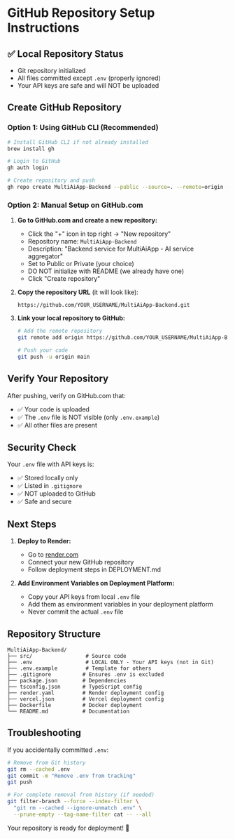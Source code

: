 # GitHub Repository Setup Instructions

## ✅ Local Repository Status
- Git repository initialized
- All files committed except `.env` (properly ignored)
- Your API keys are safe and will NOT be uploaded

## Create GitHub Repository

### Option 1: Using GitHub CLI (Recommended)
```bash
# Install GitHub CLI if not already installed
brew install gh

# Login to GitHub
gh auth login

# Create repository and push
gh repo create MultiAiApp-Backend --public --source=. --remote=origin --push
```

### Option 2: Manual Setup on GitHub.com

1. **Go to GitHub.com and create a new repository:**
   - Click the "+" icon in top right → "New repository"
   - Repository name: `MultiAiApp-Backend`
   - Description: "Backend service for MultiAiApp - AI service aggregator"
   - Set to Public or Private (your choice)
   - DO NOT initialize with README (we already have one)
   - Click "Create repository"

2. **Copy the repository URL** (it will look like):
   ```
   https://github.com/YOUR_USERNAME/MultiAiApp-Backend.git
   ```

3. **Link your local repository to GitHub:**
   ```bash
   # Add the remote repository
   git remote add origin https://github.com/YOUR_USERNAME/MultiAiApp-Backend.git
   
   # Push your code
   git push -u origin main
   ```

## Verify Your Repository

After pushing, verify on GitHub.com that:
- ✅ Your code is uploaded
- ✅ The `.env` file is NOT visible (only `.env.example`)
- ✅ All other files are present

## Security Check
Your `.env` file with API keys is:
- ✅ Stored locally only
- ✅ Listed in `.gitignore`
- ✅ NOT uploaded to GitHub
- ✅ Safe and secure

## Next Steps

1. **Deploy to Render:**
   - Go to [render.com](https://render.com)
   - Connect your new GitHub repository
   - Follow deployment steps in DEPLOYMENT.md

2. **Add Environment Variables on Deployment Platform:**
   - Copy your API keys from local `.env` file
   - Add them as environment variables in your deployment platform
   - Never commit the actual `.env` file

## Repository Structure
```
MultiAiApp-Backend/
├── src/                 # Source code
├── .env                 # LOCAL ONLY - Your API keys (not in Git)
├── .env.example         # Template for others
├── .gitignore          # Ensures .env is excluded
├── package.json        # Dependencies
├── tsconfig.json       # TypeScript config
├── render.yaml         # Render deployment config
├── vercel.json         # Vercel deployment config
├── Dockerfile          # Docker deployment
└── README.md           # Documentation
```

## Troubleshooting

If you accidentally committed `.env`:
```bash
# Remove from Git history
git rm --cached .env
git commit -m "Remove .env from tracking"
git push

# For complete removal from history (if needed)
git filter-branch --force --index-filter \
  "git rm --cached --ignore-unmatch .env" \
  --prune-empty --tag-name-filter cat -- --all
```

Your repository is ready for deployment! 🚀